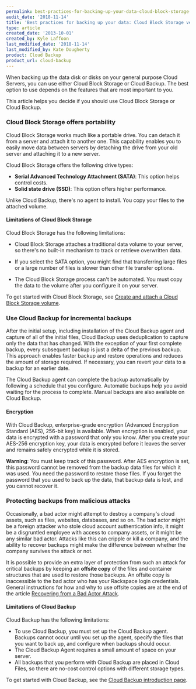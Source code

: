 ```yaml
---
permalink: best-practices-for-backing-up-your-data-cloud-block-storage-versus-cloud-backup/
audit_date: '2018-11-14'
title: 'Best practices for backing up your data: Cloud Block Storage versus Cloud Backup'
type: article
created_date: '2013-10-01'
created_by: Kyle Laffoon
last_modified_date: '2018-11-14'
last_modified_by: Kate Dougherty
product: Cloud Backup
product_url: cloud-backup
---
```


When backing up the data disk or disks on your general purpose Cloud
Servers, you can use either Cloud Block Storage or Cloud Backup. The best
option to use depends on the features that are most important to you.

This article helps you decide if you should use Cloud Block Storage or Cloud
Backup.

### Cloud Block Storage offers portability

Cloud Block Storage works much like a portable drive. You can detach it from a
server and attach it to another one. This capability enables you to easily
move data between servers by detaching the drive from your old server and
attaching it to a new server.

Cloud Block Storage offers the following drive types:

- **Serial Advanced Technology Attachment (SATA)**: This option helps control
  costs.
- **Solid state drive (SSD)**: This option offers higher performance.

Unlike Cloud Backup, there's no agent to install. You copy your files to the
attached volume.

#### Limitations of Cloud Block Storage

Cloud Block Storage has the following limitations:

- Cloud Block Storage attaches a traditional data volume to your server,
  so there's no built-in mechanism to track or retrieve overwritten data.

- If you select the SATA option, you might find that transferring large
  files or a large number of files is slower than other file transfer
  options.

- The Cloud Block Storage process can't be automated. You must copy the data
  to the volume after you configure it on your server.

To get started with Cloud Block Storage, see [Create and attach a Cloud Block
Storage volume](/how-to/create-and-attach-a-cloud-block-storage-volume).

### Use Cloud Backup for incremental backups

After the initial setup, including installation of the Cloud Backup
agent and capture of all of the initial files, Cloud Backup uses
deduplication to capture only the data that has changed. With
the exception of your first complete backup, every subsequent backup is
just a delta of the previous backup. This approach enables faster backup and
restore operations and reduces the amount of storage required. If necessary,
you can revert your data to a backup for an earlier date.

The Cloud Backup agent can complete the backup automatically by following a
schedule that you configure. Automatic backups help you avoid waiting for the
process to complete. Manual backups are also available on Cloud Backup.

#### Encryption

With Cloud Backup, enterprise-grade encryption (Advanced Encryption
Standard (AES), 256-bit key) is available. When encryption is enabled, your
data is encrypted with a password that only you know. After you
create your AES-256 encryption key, your data is encrypted before it
leaves the server and remains safely encrypted while it is stored.

**Warning**: You must keep track of this password. After AES encryption is
set, this password cannot be removed from the backup data files for
which it was used. You need the password to restore those files. If you forget
the password that you used to back up the data, that backup data is lost, and
you cannot recover it.

### Protecting backups from malicious attacks

Occasionally, a bad actor might attempt to destroy a company's cloud assets, such
as files, websites, databases, and so on. The bad actor might be a foreign attacker who
stole cloud account authentication info, it might be a disgruntled employee
with access to company assets, or it might be any similar bad actor. Attacks like
this can cripple or kill a company, and the ability to recover backups might make
the difference between whether the company survives the attack or not.

It is possible to provide an extra layer of protection from such an attack for
critical backups by keeping an **offsite copy** of the files and container
structures that are used to restore those backups. An offsite copy is
inaccessible to the bad actor who has your Rackspace login credentials. General
instructions for how and why to use offsite copies are at the end of the article
[Recovering from a Bad Actor Attack](/how-to/use-cloud-backup-to-recover-from-a-bad-actor-attack/#related-comments).

#### Limitations of Cloud Backup

Cloud Backup has the following limitations:

- To use Cloud Backup, you must set up the Cloud Backup agent. Backups
  cannot occur until you set up the agent, specify the files
  that you want to back up, and configure when backups should occur.
- The Cloud Backup Agent requires a small amount of space on your server.
- All backups that you perform with Cloud Backup are placed in Cloud Files, so
  there are no-cost control options with different storage types.

To get started with Cloud Backup, see the [Cloud Backup introduction
page](/how-to/cloud-backup).
